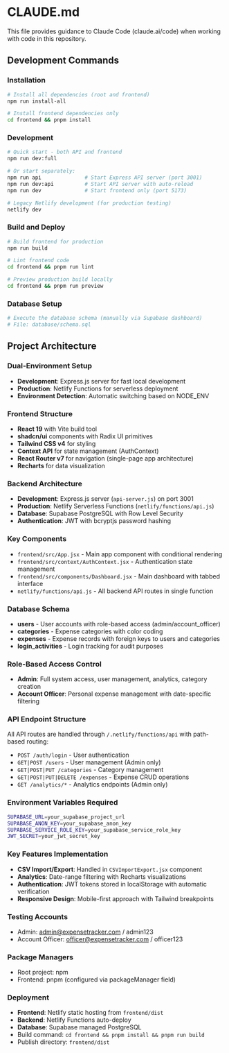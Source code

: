 # CLAUDE.md

This file provides guidance to Claude Code (claude.ai/code) when working with code in this repository.

## Development Commands

### Installation
```bash
# Install all dependencies (root and frontend)
npm run install-all

# Install frontend dependencies only
cd frontend && pnpm install
```

### Development
```bash
# Quick start - both API and frontend
npm run dev:full

# Or start separately:
npm run api              # Start Express API server (port 3001)
npm run dev:api          # Start API server with auto-reload
npm run dev              # Start frontend only (port 5173)

# Legacy Netlify development (for production testing)
netlify dev
```

### Build and Deploy
```bash
# Build frontend for production
npm run build

# Lint frontend code
cd frontend && pnpm run lint

# Preview production build locally
cd frontend && pnpm run preview
```

### Database Setup
```bash
# Execute the database schema (manually via Supabase dashboard)
# File: database/schema.sql
```

## Project Architecture

### Dual-Environment Setup
- **Development**: Express.js server for fast local development
- **Production**: Netlify Functions for serverless deployment
- **Environment Detection**: Automatic switching based on NODE_ENV

### Frontend Structure
- **React 19** with Vite build tool
- **shadcn/ui** components with Radix UI primitives
- **Tailwind CSS v4** for styling
- **Context API** for state management (AuthContext)
- **React Router v7** for navigation (single-page app architecture)
- **Recharts** for data visualization

### Backend Architecture
- **Development**: Express.js server (`api-server.js`) on port 3001
- **Production**: Netlify Serverless Functions (`netlify/functions/api.js`)
- **Database**: Supabase PostgreSQL with Row Level Security
- **Authentication**: JWT with bcryptjs password hashing

### Key Components
- `frontend/src/App.jsx` - Main app component with conditional rendering
- `frontend/src/context/AuthContext.jsx` - Authentication state management
- `frontend/src/components/Dashboard.jsx` - Main dashboard with tabbed interface
- `netlify/functions/api.js` - All backend API routes in single function

### Database Schema
- **users** - User accounts with role-based access (admin/account_officer)
- **categories** - Expense categories with color coding
- **expenses** - Expense records with foreign keys to users and categories
- **login_activities** - Login tracking for audit purposes

### Role-Based Access Control
- **Admin**: Full system access, user management, analytics, category creation
- **Account Officer**: Personal expense management with date-specific filtering

### API Endpoint Structure
All API routes are handled through `/.netlify/functions/api` with path-based routing:
- `POST /auth/login` - User authentication
- `GET|POST /users` - User management (Admin only)
- `GET|POST|PUT /categories` - Category management
- `GET|POST|PUT|DELETE /expenses` - Expense CRUD operations
- `GET /analytics/*` - Analytics endpoints (Admin only)

### Environment Variables Required
```bash
SUPABASE_URL=your_supabase_project_url
SUPABASE_ANON_KEY=your_supabase_anon_key
SUPABASE_SERVICE_ROLE_KEY=your_supabase_service_role_key
JWT_SECRET=your_jwt_secret_key
```

### Key Features Implementation
- **CSV Import/Export**: Handled in `CSVImportExport.jsx` component
- **Analytics**: Date-range filtering with Recharts visualizations
- **Authentication**: JWT tokens stored in localStorage with automatic verification
- **Responsive Design**: Mobile-first approach with Tailwind breakpoints

### Testing Accounts
- Admin: admin@expensetracker.com / admin123
- Account Officer: officer@expensetracker.com / officer123

### Package Managers
- Root project: npm
- Frontend: pnpm (configured via packageManager field)

### Deployment
- **Frontend**: Netlify static hosting from `frontend/dist`
- **Backend**: Netlify Functions auto-deploy
- **Database**: Supabase managed PostgreSQL
- Build command: `cd frontend && pnpm install && pnpm run build`
- Publish directory: `frontend/dist`